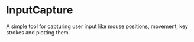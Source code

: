 InputCapture
============

 A simple tool for capturing user input like mouse positions, movement, key strokes and plotting them.